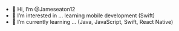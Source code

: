 - 👋 Hi, I’m @Jameseaton12
- 👀 I’m interested in ... learning mobile development (Swift) 
- 🌱 I’m currently learning ... (Java, JavaScript, Swift, React Native) 


<!---
Jameseaton12/Jameseaton12 is a ✨ special ✨ repository because its `README.md` (this file) appears on your GitHub profile.
You can click the Preview link to take a look at your changes.
--->
